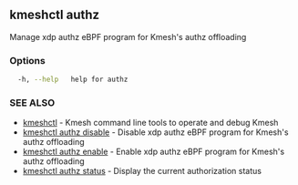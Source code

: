 ## kmeshctl authz

Manage xdp authz eBPF program for Kmesh's authz offloading

### Options

```bash
  -h, --help   help for authz
```

### SEE ALSO

* [kmeshctl](kmeshctl.md) - Kmesh command line tools to operate and debug Kmesh
* [kmeshctl authz disable](kmeshctl_authz_disable.md) - Disable xdp authz eBPF program for Kmesh's authz offloading
* [kmeshctl authz enable](kmeshctl_authz_enable.md) - Enable xdp authz eBPF program for Kmesh's authz offloading
* [kmeshctl authz status](kmeshctl_authz_status.md) - Display the current authorization status
